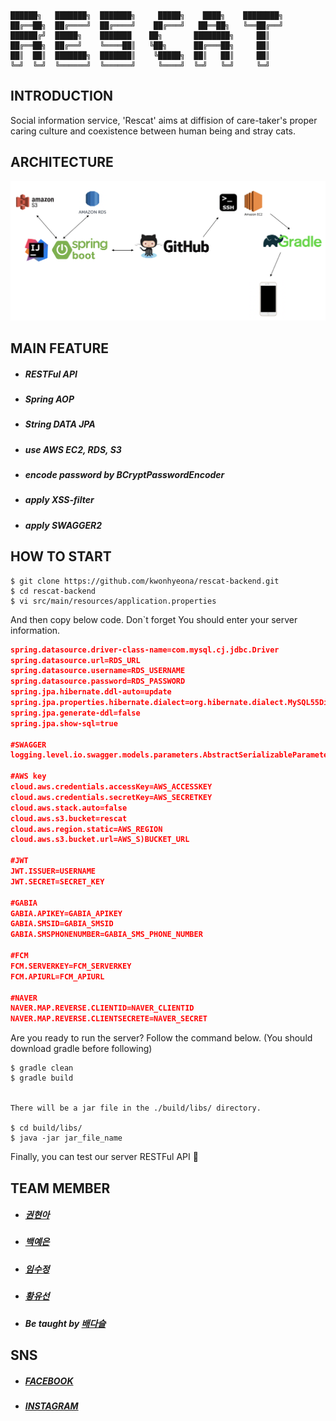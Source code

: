 ~~~
██████╗   ███████╗  ███████╗     █████╗    ████╗    ████████╗
██╔══██╗  ██╔════╝  ██╔════╝    ██╔═══╝   ██══██╗   ╚══██╔══╝
██████╔╝  █████╗    ███████    ██╗       ████████╗     ██║
██╔══██╗  ██╔══╝    ╚════██║   ╚██╗      ██╔═══██╗     ██║
██║  ██║  ███████╗  ███████║    ╚█████╗  ██║   ██║     ██║
╚═╝  ╚═╝  ╚══════╝  ╚══════╝     ╚════╝  ╚═╝   ╚═╝     ╚═╝
~~~


## INTRODUCTION
Social information service, 'Rescat' aims at diffision of care-taker's proper caring culture and coexistence between human being and stray cats. 

## ARCHITECTURE
![ARCHITECTURE](ARCHITECTURE.png)

## MAIN FEATURE
* ##### RESTFul API
* ##### Spring AOP
* ##### String DATA JPA
* ##### use AWS EC2, RDS, S3
* ##### encode password by BCryptPasswordEncoder
* ##### apply XSS-filter
* ##### apply SWAGGER2

## HOW TO START
```
$ git clone https://github.com/kwonhyeona/rescat-backend.git
$ cd rescat-backend
$ vi src/main/resources/application.properties
```

And then copy below code.
Don`t forget You should enter your server information.

```json
spring.datasource.driver-class-name=com.mysql.cj.jdbc.Driver
spring.datasource.url=RDS_URL
spring.datasource.username=RDS_USERNAME
spring.datasource.password=RDS_PASSWORD
spring.jpa.hibernate.ddl-auto=update
spring.jpa.properties.hibernate.dialect=org.hibernate.dialect.MySQL55Dialect
spring.jpa.generate-ddl=false
spring.jpa.show-sql=true

#SWAGGER
logging.level.io.swagger.models.parameters.AbstractSerializableParameter=ERROR

#AWS key
cloud.aws.credentials.accessKey=AWS_ACCESSKEY
cloud.aws.credentials.secretKey=AWS_SECRETKEY
cloud.aws.stack.auto=false
cloud.aws.s3.bucket=rescat
cloud.aws.region.static=AWS_REGION
cloud.aws.s3.bucket.url=AWS_S)BUCKET_URL

#JWT
JWT.ISSUER=USERNAME
JWT.SECRET=SECRET_KEY

#GABIA
GABIA.APIKEY=GABIA_APIKEY
GABIA.SMSID=GABIA_SMSID
GABIA.SMSPHONENUMBER=GABIA_SMS_PHONE_NUMBER

#FCM
FCM.SERVERKEY=FCM_SERVERKEY
FCM.APIURL=FCM_APIURL

#NAVER
NAVER.MAP.REVERSE.CLIENTID=NAVER_CLIENTID
NAVER.MAP.REVERSE.CLIENTSECRETE=NAVER_SECRET
```

Are you ready to run the server? Follow the command below.
(You should download gradle before following)

```
$ gradle clean
$ gradle build


There will be a jar file in the ./build/libs/ directory.

$ cd build/libs/
$ java -jar jar_file_name
```

Finally, you can test our server RESTFul API 💯

## TEAM MEMBER
* ##### [권현아](https://github.com/kwonhyeona)
* ##### [백예은](https://github.com/bye0520)
* ##### [임수정](https://github.com/SujungRim)
* ##### [황유선](https://github.com/hyuseoni)
* ##### Be taught by [배다슬](https://github.com/bghgu)

## SNS
* ##### [FACEBOOK](https://www.facebook.com/iamRescat/)
* ##### [INSTAGRAM](https://www.instagram.com/iam_rescat/)
